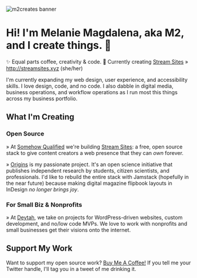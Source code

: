 ![m2creates banner](https://pbs.twimg.com/profile_banners/1232581862/1647169265/1500x500)

# Hi! I'm Melanie Magdalena, aka M2, and I create things. 🦄

✨ Equal parts coffee, creativity & code. 🚧 Currently creating [Stream Sites](https://github.com/Somehow-Qualified/stream-sites) » http://streamsites.xyz (she/her)

I'm currently expanding my web design, user experience, and accessibility skills. I love design, code, and no code. I also dabble in digital media, business operations, and workflow operations as I run most this things across my business portfolio.

## What I'm Creating

### Open Source

» At [Somehow Qualified](https://github.com/SomehowQualified) we're building [Stream Sites](https://github.com/Somehow-Qualified/stream-sites): a free, open source stack to give content creators a web presence that they can *own* forever.

» [Origins](https://knowyourorigins.org) is my passionate project. It's an open science initiative that publishes independent research by students, citizen scientists, and professionals. I'd like to rebuild the entire stack with Jamstack (hopefully in the near future) because making digital magazine flipbook layouts in InDesign _no longer brings joy_.

### For Small Biz & Nonprofits

» At [Deytah](https://github.com/deytah), we take on projects for WordPress-driven websites, custom development, and no/low code MVPs. We love to work with nonprofits and small businesses get their visions onto the internet.

## Support My Work

Want to support my open source work? [Buy Me A Coffee!](https://www.buymeacoffee.com/m2) If you tell me your Twitter handle, I'll tag you in a tweet of me drinking it.
